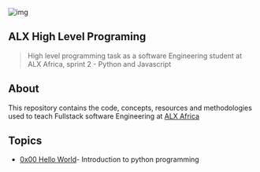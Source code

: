 ![img](https://assets.imaginablefutures.com/media/images/ALX_Logo.max-200x150.png)

## ALX High Level Programing 
> High level programming task as a software Engineering student at ALX Africa, sprint 2 - Python and Javascript

## About 
This repository contains the code, concepts, resources and methodologies used to teach Fullstack software Engineering at [ALX Africa](https://www.alxafrica.com/)

## Topics 
* [0x00 Hello World](./0x00-python-hello_world/README.md)- Introduction to python programming